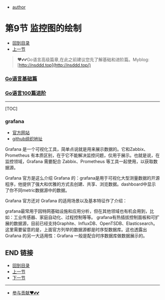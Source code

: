 + [author](https://github.com/3293172751)

# 第9节 监控图的绘制

+ [回到目录](../README.md)
+ [上一节](8.md)
> ❤️💕💕Go语言高级篇章,在此之前建议您先了解基础和进阶篇。Myblog:[http://nsddd.top](http://nsddd.top/)
###  **[Go语言基础篇](https://github.com/cubxxw/awesome-cs-cloudnative-blockchain/blob/master/TOC.md)**
###  **[Go语言100篇进阶](https://github.com/cubxxw/awesome-cs-cloudnative-blockchain/blob/master/Gomd_super/README.md)**
---
[TOC]

### grafana

+ [官方网站](https://grafana.com)
+ [github组织地址](https://github.com/grafana/)

Grafana 是一个可视化工具，简单点说就是用来展示数据的。它和Zabbix、Prometheus 有本质区别，在于它不能解决监控问题，仅用于展示。也就是说，在监控领域，Grafana 需要配合 Zabbix、Prometheus 等工具一起使用，以获取数据源。

Grafana 官方是这么介绍 Grafana 的：grafana是用于可视化大型测量数据的开源程序，他提供了强大和优雅的方式去创建、共享、浏览数据。dashboard中显示了你不同metric数据源中的数据。

Grafana 官方还对 Grafana 的适用场景以及基本特征作了介绍：

grafana最常用于因特网基础设施和应用分析，但在其他领域也有机会用到，比如：工业传感器、家庭自动化、过程控制等等。
grafana有热插拔控制面板和可扩展的数据源，目前已经支持Graphite、InfluxDB、OpenTSDB、Elasticsearch。
这里需要留意的是，上面官方列举的数据源都是时序型数据库。这也透露出 Grafana 的另一大适用性：Grafana 一般是配合时序数据库做数据展示的。



## END 链接
+ [回到目录](../README.md)
+ [上一节](8.md)
+ [下一节](10.md)
---
+ [参与贡献❤️💕💕](https://github.com/cubxxw/awesome-cs-cloudnative-blockchain/blob/master/Git/git-contributor.md)